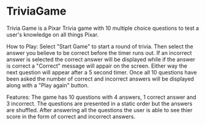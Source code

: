 # TriviaGame

Trivia Game is a Pixar Trivia game with 10 multiple choice questions to test a user's knowledge on all things Pixar. 

How to Play:
Select "Start Game" to start a round of trivia. Then select the answer you believe to be correct before the timer runs out. If an incorrect answer is selected the correct answer will be displayed while if the answer is correct a "Correct" message will appair on the screen. Either way the next question will appear after a 5 second timer. Once all 10 questions have been asked the number of correct and incorrect answers will be displayed along with a "Play again" button.

Features:
The game has 10 questions with 4 answers, 1 correct answer and 3 incorrect. The questions are presented in a static order but the answers are shuffled. After answering all the questions the user is able to see thier score in the form of correct and incorrect answers.